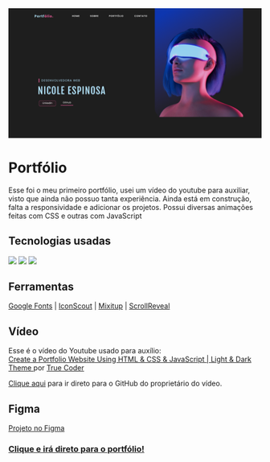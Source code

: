 <img src="assets/imagem_2022-08-22_133059404.png"/>

# Portfólio
Esse foi o meu primeiro portfólio, usei um vídeo do youtube para auxiliar, visto que ainda não possuo tanta experiência.
Ainda está em construção, falta a responsividade e adicionar os projetos.
Possui diversas animações feitas com CSS e outras com JavaScript

## Tecnologias usadas
<p align="left">
  <img src="https://img.icons8.com/color/48/000000/javascript--v1.png"/>
  <img src="https://img.icons8.com/color/48/000000/html-5--v1.png"/>
  <img src="https://img.icons8.com/color/48/000000/css3.png"/>
</p>

## Ferramentas
<a href="https://fonts.google.com">Google Fonts</a> |  <a href="https://iconscout.com">IconScout</a> |  <a href="https://www.kunkalabs.com/mixitup/">Mixitup</a> |  <a href="https://scrollrevealjs.org/">ScrollReveal</a>

## Vídeo
<p>Esse é o vídeo do Youtube usado para auxílio: <br>
<a href="https://youtu.be/kk5dZVfCpgk">Create a Portfolio Website Using HTML & CSS & JavaScript | Light & Dark Theme </a> por <a href="https://www.youtube.com/c/TrueCoder">True Coder</p>

<p>
  <a href="https://github.com/sefyudem">Clique aqui</a> para ir direto para o GitHub do proprietário do vídeo.
</p>

## Figma
<p>
  <a href="https://www.figma.com/file/OhbnGhRxQ1BjH2jYOsPMVN/Portfolio">Projeto no Figma</a>
</p>

### <a href="https://nicoleespinosa.github.io/portfolio-nicole/">Clique e irá direto para o portfólio!</p>
